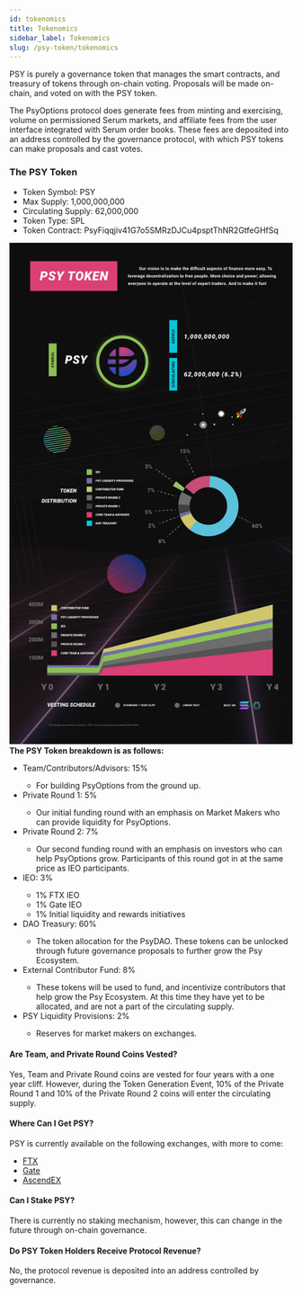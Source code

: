 ```yaml
---
id: tokenomics
title: Tokenomics
sidebar_label: Tokenomics
slug: /psy-token/tokenomics
---
```


PSY is purely a governance token that manages the smart contracts, and treasury of tokens through on-chain voting. Proposals will be made on-chain, and voted on with the PSY token. 

The PsyOptions protocol does generate fees from minting and exercising, volume on permissioned Serum markets, and affiliate fees from the user interface integrated with Serum order books. These fees are deposited into an address controlled by the governance protocol, with which PSY tokens can make proposals and cast votes.

### The PSY Token

<ul>
    <li>Token Symbol: PSY</li>
    <li>Max Supply: 1,000,000,000</li>
    <li>Circulating Supply: 62,000,000</li>
    <li>Token Type: SPL</li>
    <li>Token Contract: PsyFiqqjiv41G7o5SMRzDJCu4psptThNR2GtfeGHfSq</li>
</ul>
<img src="/img/tokenomics.png" />
<strong>The PSY Token breakdown is as follows:</strong>

<ul>
    <li>Team/Contributors/Advisors: 15%</li>
    <ul>
        <li>For building PsyOptions from the ground up.</li>
    </ul>
    <li>Private Round 1: 5%</li>
    <ul>
        <li>Our initial funding round with an emphasis on Market Makers who can provide liquidity for PsyOptions.</li>
    </ul>
    <li>Private Round 2: 7%</li>
    <ul>
        <li>Our second funding round with an emphasis on investors who can help PsyOptions grow. Participants of this round got in at the same price as IEO participants.</li>
    </ul>
    <li>IEO: 3%</li>
    <ul>
        <li>1% FTX IEO</li>
        <li>1% Gate IEO</li>
        <li>1% Initial liquidity and rewards initiatives</li>
    </ul>
    <li>DAO  Treasury: 60%</li>
    <ul>
        <li>The token allocation for the PsyDAO. These tokens can be unlocked through future governance proposals to further grow the Psy Ecosystem.</li>
    </ul>
    <li>External Contributor Fund: 8%</li>
    <ul>
        <li>These tokens will be used to fund, and incentivize contributors that help grow the Psy Ecosystem. At this time they have yet to be allocated, and are not a part of the circulating supply.</li>
    </ul>
    <li>PSY Liquidity Provisions: 2%</li>
    <ul>
        <li>Reserves for market makers on exchanges.</li>
    </ul>
</ul>

#### Are Team, and Private Round Coins Vested? 
Yes, Team and Private Round coins are vested for four years with a one year cliff. However, during the Token Generation Event, 10% of the Private Round 1 and 10% of the Private Round 2 coins will enter the circulating supply.

#### Where Can I Get PSY?
PSY is currently available on the following exchanges, with more to come: 
<ul>
    <li><a href="https://ftx.com/trade/PSY/USD">FTX</a></li>
    <li><a href="https://www.gate.io/trade/PSY_USDT">Gate</a></li>
    <li><a href="https://ascendex.com/en/cashtrade-spottrading/usdt/psy">AscendEX</a></li>
</ul>

#### Can I Stake PSY?
There is currently no staking mechanism, however, this can change in the future through on-chain governance. 

#### Do PSY Token Holders Receive Protocol Revenue? 
No, the protocol revenue is deposited into an address controlled by governance.
